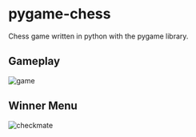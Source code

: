 # pygame-chess
Chess game written in python with the pygame library.


## Gameplay
![game](https://user-images.githubusercontent.com/24194821/57589721-cf907c00-74eb-11e9-8def-bf4782315ed9.png)

## Winner Menu
![checkmate](https://user-images.githubusercontent.com/24194821/57589723-cf907c00-74eb-11e9-8b42-aef703c3e1f8.png)
